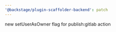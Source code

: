 ```yaml
---
'@backstage/plugin-scaffolder-backend': patch
---
```


new setUserAsOwner flag for publish:gitlab action
